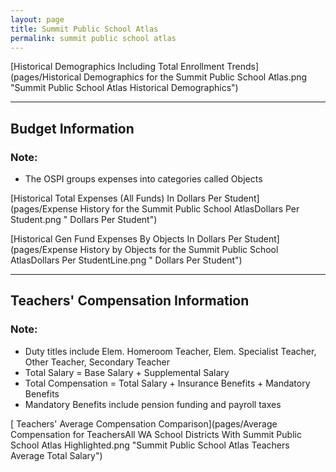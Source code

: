```yaml
---
layout: page
title: Summit Public School Atlas
permalink: summit public school atlas
---
```



[Historical Demographics Including Total Enrollment Trends](pages/Historical Demographics for the Summit Public School Atlas.png "Summit Public School Atlas Historical Demographics")

___

## Budget Information
### Note:
- The OSPI groups expenses into categories called Objects

[Historical Total Expenses (All Funds) In Dollars Per Student](pages/Expense History for the Summit Public School AtlasDollars Per Student.png " Dollars Per Student")

[Historical Gen Fund Expenses By Objects In Dollars Per Student](pages/Expense History by Objects for the Summit Public School AtlasDollars Per StudentLine.png " Dollars Per Student")


___

## Teachers' Compensation Information
### Note:
- Duty titles include Elem. Homeroom Teacher, Elem. Specialist Teacher, Other Teacher, Secondary Teacher
- Total Salary = Base Salary + Supplemental Salary
- Total Compensation = Total Salary + Insurance Benefits + Mandatory Benefits
- Mandatory Benefits include pension funding and payroll taxes

[ Teachers' Average Compensation Comparison](pages/Average Compensation for TeachersAll WA School Districts With Summit Public School Atlas Highlighted.png "Summit Public School Atlas Teachers Average Total Salary")

